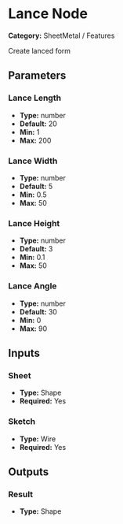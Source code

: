 
# Lance Node

**Category:** SheetMetal / Features

Create lanced form

## Parameters


### Lance Length
- **Type:** number
- **Default:** 20
- **Min:** 1
- **Max:** 200



### Lance Width
- **Type:** number
- **Default:** 5
- **Min:** 0.5
- **Max:** 50



### Lance Height
- **Type:** number
- **Default:** 3
- **Min:** 0.1
- **Max:** 50



### Lance Angle
- **Type:** number
- **Default:** 30
- **Min:** 0
- **Max:** 90



## Inputs


### Sheet
- **Type:** Shape
- **Required:** Yes



### Sketch
- **Type:** Wire
- **Required:** Yes



## Outputs


### Result
- **Type:** Shape




